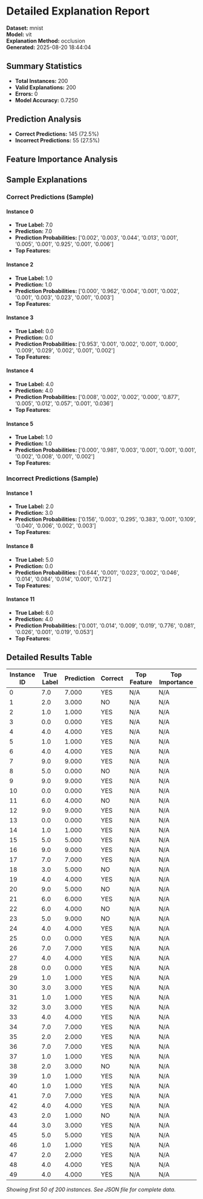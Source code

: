 # Detailed Explanation Report

**Dataset:** mnist  
**Model:** vit  
**Explanation Method:** occlusion  
**Generated:** 2025-08-20 18:44:04  

## Summary Statistics

- **Total Instances:** 200
- **Valid Explanations:** 200
- **Errors:** 0
- **Model Accuracy:** 0.7250

## Prediction Analysis

- **Correct Predictions:** 145 (72.5%)
- **Incorrect Predictions:** 55 (27.5%)

## Feature Importance Analysis

## Sample Explanations

### Correct Predictions (Sample)

#### Instance 0

- **True Label:** 7.0
- **Prediction:** 7.0
- **Prediction Probabilities:** ['0.002', '0.003', '0.044', '0.013', '0.001', '0.005', '0.001', '0.925', '0.001', '0.006']
- **Top Features:**

#### Instance 2

- **True Label:** 1.0
- **Prediction:** 1.0
- **Prediction Probabilities:** ['0.000', '0.962', '0.004', '0.001', '0.002', '0.001', '0.003', '0.023', '0.001', '0.003']
- **Top Features:**

#### Instance 3

- **True Label:** 0.0
- **Prediction:** 0.0
- **Prediction Probabilities:** ['0.953', '0.001', '0.002', '0.001', '0.000', '0.009', '0.029', '0.002', '0.001', '0.002']
- **Top Features:**

#### Instance 4

- **True Label:** 4.0
- **Prediction:** 4.0
- **Prediction Probabilities:** ['0.008', '0.002', '0.002', '0.000', '0.877', '0.005', '0.012', '0.057', '0.001', '0.036']
- **Top Features:**

#### Instance 5

- **True Label:** 1.0
- **Prediction:** 1.0
- **Prediction Probabilities:** ['0.000', '0.981', '0.003', '0.001', '0.001', '0.001', '0.002', '0.008', '0.001', '0.002']
- **Top Features:**

### Incorrect Predictions (Sample)

#### Instance 1

- **True Label:** 2.0
- **Prediction:** 3.0
- **Prediction Probabilities:** ['0.156', '0.003', '0.295', '0.383', '0.001', '0.109', '0.040', '0.006', '0.002', '0.003']
- **Top Features:**

#### Instance 8

- **True Label:** 5.0
- **Prediction:** 0.0
- **Prediction Probabilities:** ['0.644', '0.001', '0.023', '0.002', '0.046', '0.014', '0.084', '0.014', '0.001', '0.172']
- **Top Features:**

#### Instance 11

- **True Label:** 6.0
- **Prediction:** 4.0
- **Prediction Probabilities:** ['0.001', '0.014', '0.009', '0.019', '0.776', '0.081', '0.026', '0.001', '0.019', '0.053']
- **Top Features:**

## Detailed Results Table

| Instance ID | True Label | Prediction | Correct | Top Feature | Top Importance |
|-------------|------------|------------|---------|-------------|----------------|
| 0 | 7.0 | 7.000 | YES | N/A | N/A |
| 1 | 2.0 | 3.000 | NO | N/A | N/A |
| 2 | 1.0 | 1.000 | YES | N/A | N/A |
| 3 | 0.0 | 0.000 | YES | N/A | N/A |
| 4 | 4.0 | 4.000 | YES | N/A | N/A |
| 5 | 1.0 | 1.000 | YES | N/A | N/A |
| 6 | 4.0 | 4.000 | YES | N/A | N/A |
| 7 | 9.0 | 9.000 | YES | N/A | N/A |
| 8 | 5.0 | 0.000 | NO | N/A | N/A |
| 9 | 9.0 | 9.000 | YES | N/A | N/A |
| 10 | 0.0 | 0.000 | YES | N/A | N/A |
| 11 | 6.0 | 4.000 | NO | N/A | N/A |
| 12 | 9.0 | 9.000 | YES | N/A | N/A |
| 13 | 0.0 | 0.000 | YES | N/A | N/A |
| 14 | 1.0 | 1.000 | YES | N/A | N/A |
| 15 | 5.0 | 5.000 | YES | N/A | N/A |
| 16 | 9.0 | 9.000 | YES | N/A | N/A |
| 17 | 7.0 | 7.000 | YES | N/A | N/A |
| 18 | 3.0 | 5.000 | NO | N/A | N/A |
| 19 | 4.0 | 4.000 | YES | N/A | N/A |
| 20 | 9.0 | 5.000 | NO | N/A | N/A |
| 21 | 6.0 | 6.000 | YES | N/A | N/A |
| 22 | 6.0 | 4.000 | NO | N/A | N/A |
| 23 | 5.0 | 9.000 | NO | N/A | N/A |
| 24 | 4.0 | 4.000 | YES | N/A | N/A |
| 25 | 0.0 | 0.000 | YES | N/A | N/A |
| 26 | 7.0 | 7.000 | YES | N/A | N/A |
| 27 | 4.0 | 4.000 | YES | N/A | N/A |
| 28 | 0.0 | 0.000 | YES | N/A | N/A |
| 29 | 1.0 | 1.000 | YES | N/A | N/A |
| 30 | 3.0 | 3.000 | YES | N/A | N/A |
| 31 | 1.0 | 1.000 | YES | N/A | N/A |
| 32 | 3.0 | 3.000 | YES | N/A | N/A |
| 33 | 4.0 | 4.000 | YES | N/A | N/A |
| 34 | 7.0 | 7.000 | YES | N/A | N/A |
| 35 | 2.0 | 2.000 | YES | N/A | N/A |
| 36 | 7.0 | 7.000 | YES | N/A | N/A |
| 37 | 1.0 | 1.000 | YES | N/A | N/A |
| 38 | 2.0 | 3.000 | NO | N/A | N/A |
| 39 | 1.0 | 1.000 | YES | N/A | N/A |
| 40 | 1.0 | 1.000 | YES | N/A | N/A |
| 41 | 7.0 | 7.000 | YES | N/A | N/A |
| 42 | 4.0 | 4.000 | YES | N/A | N/A |
| 43 | 2.0 | 1.000 | NO | N/A | N/A |
| 44 | 3.0 | 3.000 | YES | N/A | N/A |
| 45 | 5.0 | 5.000 | YES | N/A | N/A |
| 46 | 1.0 | 1.000 | YES | N/A | N/A |
| 47 | 2.0 | 2.000 | YES | N/A | N/A |
| 48 | 4.0 | 4.000 | YES | N/A | N/A |
| 49 | 4.0 | 4.000 | YES | N/A | N/A |

*Showing first 50 of 200 instances. See JSON file for complete data.*
